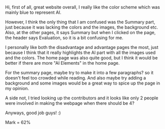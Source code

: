 Hi, first of all, great website overall, I really like the color scheme which was mainly blue to represent AI. 

However, I think the only thing that I am confused was the Summary part, just because it was lacking the colors and the images, the background etc. 
Also, at the other pages, it says Summary but when I clicked on the page, the header says Evaluation, so it is a bit confusing for me. 

I personally like both the disadvantage and advantage pages the most, just because I think that it really highlights the AI part 
with all the images used and the colors. The home page was also quite good, but I think it would be better if there are more "AI Elements" in the home page. 

For the summary page, maybe try to make it into a few paragraphs? so it doesn't feel too crowded while reading. And also maybe try adding a background
and some images would be a great way to spice up the page in my opinion.

A side not, I tried looking up the contributors and it looks like only 2 people were involved in making the webpage when there should be 4?

Anyways, good job guys! :)

Mark = 62%

